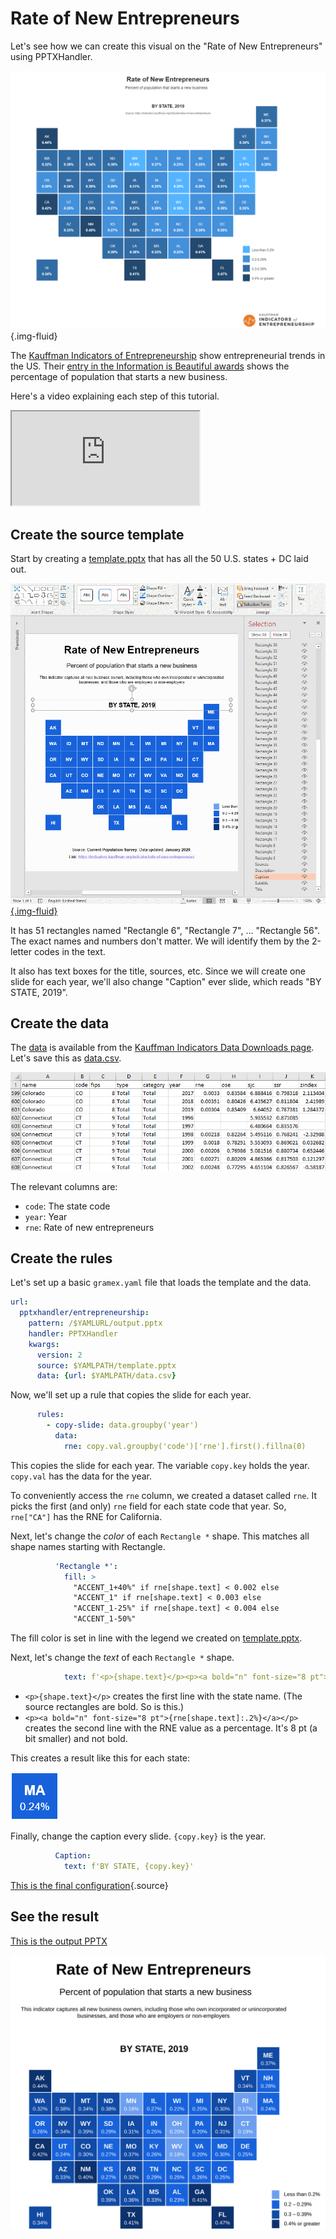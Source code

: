 # Rate of New Entrepreneurs

Let's see how we can create this visual on the "Rate of New Entrepreneurs" using PPTXHandler.

![Rate of New Entrepreneurs](kauffman-indicators-chart.png){.img-fluid}

The [Kauffman Indicators of Entrepreneurship](https://indicators.kauffman.org/) show
entrepreneurial trends in the US. Their [entry in the Information is Beautiful
awards](https://www.informationisbeautifulawards.com/showcase/4296-kauffman-indicators-of-entrepreneurship)
shows the percentage of population that starts a new business.

Here's a video explaining each step of this tutorial.

<div class="ratio ratio-16x9">
  <iframe src="https://www.youtube.com/embed/tHaMc_Rraic" allowfullscreen></iframe>
</div>

## Create the source template

Start by creating a [template.pptx](template.pptx) that has all the 50 U.S. states + DC laid out.

[![State map template](template.png){.img-fluid}](template.pptx)

It has 51 rectangles named "Rectangle 6", "Rectangle 7", ... "Rectangle 56". The exact names and
numbers don't matter. We will identify them by the 2-letter codes in the text.

It also has text boxes for the title, sources, etc. Since we will create one slide for each year,
we'll also change "Caption" ever slide, which reads "BY STATE, 2019".

## Create the data

The [data][data] is available from the [Kauffman Indicators Data Downloads page][downloads]. Let's
save this as [data.csv](data.csv).

[![Data](data.png)](data.csv)

The relevant columns are:

- `code`: The state code
- `year`: Year
- `rne`: Rate of new entrepreneurs

## Create the rules

Let's set up a basic `gramex.yaml` file that loads the template and the data.

```yaml
url:
  pptxhandler/entrepreneurship:
    pattern: /$YAMLURL/output.pptx
    handler: PPTXHandler
    kwargs:
      version: 2
      source: $YAMLPATH/template.pptx
      data: {url: $YAMLPATH/data.csv}
```

Now, we'll set up a rule that copies the slide for each year.

```yaml
      rules:
        - copy-slide: data.groupby('year')
          data:
            rne: copy.val.groupby('code')['rne'].first().fillna(0)
```

This copies the slide for each year. The variable `copy.key` holds the year. `copy.val` has the data for the year.

To conveniently access the `rne` column, we created a dataset called `rne`. It picks the first (and
only) `rne` field for each state code that year. So, `rne["CA"]` has the RNE for California.

Next, let's change the *color* of each `Rectangle *` shape. This matches all shape names starting
with Rectangle.

```yaml
          'Rectangle *':
            fill: >
              "ACCENT_1+40%" if rne[shape.text] < 0.002 else
              "ACCENT_1" if rne[shape.text] < 0.003 else
              "ACCENT_1-25%" if rne[shape.text] < 0.004 else
              "ACCENT_1-50%"
```

The fill color is set in line with the legend we created on [template.pptx](template.pptx).

Next, let's change the *text* of each `Rectangle *` shape.

```yaml
            text: f'<p>{shape.text}</p><p><a bold="n" font-size="8 pt">{rne[shape.text]:.2%}</a></p>'
```

- `<p>{shape.text}</p>` creates the first line with the state name. (The source rectangles are bold. So is this.)
- `<p><a bold="n" font-size="8 pt">{rne[shape.text]:.2%}</a></p>` creates the second line with the
  RNE value as a percentage. It's 8 pt (a bit smaller) and not bold.

This creates a result like this for each state:

![Picture of what a state rectangle's text will look like](state-shape.png)

Finally, change the caption every slide. `{copy.key}` is the year.

```yaml
          Caption:
            text: f'BY STATE, {copy.key}'
```

[This is the final configuration](gramex.yaml.source){.source}


[data]: https://indicators.kauffman.org/wp-content/uploads/sites/2/2020/05/Kauffman-Indicators-of-Early-stage-Entrepreneurship-%E2%80%93-Data-2019.csv
[downloads]: https://indicators.kauffman.org/data-downloads

## See the result

[This is the output PPTX](output.pptx)

[![Final Slide](output.svg)](output.pptx)

